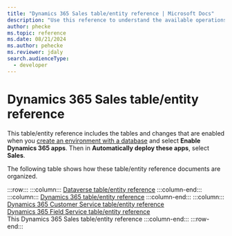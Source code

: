 ```yaml
---
title: "Dynamics 365 Sales table/entity reference | Microsoft Docs"
description: "Use this reference to understand the available operations that can be performed for specific tables, the default columns/attributes of each table/entity and the relationships between tables in Dynamics 365 Sales "
author: phecke
ms.topic: reference
ms.date: 08/21/2024
ms.author: pehecke
ms.reviewer: jdaly
search.audienceType: 
  - developer
---
```

# Dynamics 365 Sales table/entity reference

This table/entity reference includes the tables and changes that are enabled when you [create an environment with a database](/power-platform/admin/create-environment#create-an-environment-with-a-database) and select **Enable Dynamics 365 apps**. Then in **Automatically deploy these apps**, select **Sales**.


The following table shows how these table/entity reference documents are organized.

:::row:::
   :::column:::
      [Dataverse table/entity reference](/power-apps/developer/data-platform/reference/about-entity-reference)
   :::column-end:::
   :::column:::
      [Dynamics 365 table/entity reference](../../../developer/about-entity-reference.md)
   :::column-end:::
      :::column:::
      [Dynamics 365 Customer Service table/entity reference](../../../customer-service/develop/reference/about-entity-reference.md)<br />
      [Dynamics 365 Field Service table/entity reference](../../../field-service/developer/about-entity-reference.md)<br />
      This Dynamics 365 Sales table/entity reference
   :::column-end:::
:::row-end:::